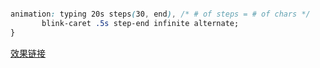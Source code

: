 ```css

animation: typing 20s steps(30, end), /* # of steps = # of chars */
	   blink-caret .5s step-end infinite alternate;
}
```
[效果链接](http://dabblet.com/gist/1745856)
